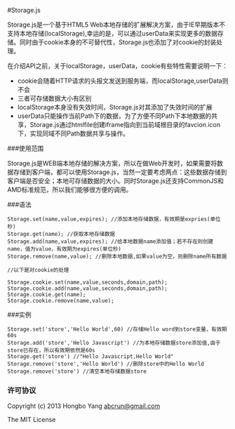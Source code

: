 #Storage.js

Storage.js是一个基于HTML5 Web本地存储的扩展解决方案，由于IE早期版本不支持本地存储(localStorage),幸运的是，可以通过userData来实现更多的数据存储。同时由于cookie本身的不可替代性，Storage.js也添加了对cookie的封装处理。

在介绍API之前，关于localStorage，userData，cookie有些特性需要说明一下：

- cookie会随着HTTP请求的头报文发送到服务端，而localStorage,userData则不会
- 三者可存储数据大小有区别
- localStorage本身没有失效时间，Storage.js对其添加了失效时间的扩展
- userData只能操作当前Path下的数据，为了方便不同Path下本地数据的共享，Storage.js通过htmlfile创建iframe指向到当前域根目录的favcion.icon下，实现同域不同Path数据共享与操作。

###使用范围

Storage.js是WEB端本地存储的解决方案，所以在做Web开发时，如果需要将数据存储到客户端，都可以使用Storage.js，当然一定要考虑两点：这些数据存储到客户端是否安全；本地可存储数据的大小。同时Storage.js还支持CommonJS和AMD标准规范，所以我们能够很方便的调用。

###语法

    Storage.set(name,value,expires); //添加本地存储数据，有效期是expries(单位秒)
    Storage.get(name); //获取本地存储数据
    Storage.add(name,value,expires); //给本地数据name添加值；若不存在则创建name，值为value，有效期为expires(单位秒)
    Storage.remove(name,value); //删除本地数据,如果value为空，则删除name所有数据

    //以下是对cookie的处理

    Storage.cookie.set(name,value,seconds,domain,path);
    Storage.cookie.add(name,value,seconds,domain,path);
    Storage.cookie.get(name);
    Storage.cookie.remove(name,value);
    
###实例

    Storage.set('store','Hello World',60) //存储Hello word到store变量，有效期60s
    Storage.add('store','Hello Javascript') //为本地存储数据store添加值,由于store已存在，所以有效期依然是60s
    Storage.get('store') //"Hello Javascript,Hello World"
    Storage.remove('store','Hello World') //删除store中的Hello World
    Storage.remove('store') //清空本地存储数据store

### 许可协议

Copyright (c) 2013 Hongbo Yang <abcrun@gmail.com>

The MIT License
